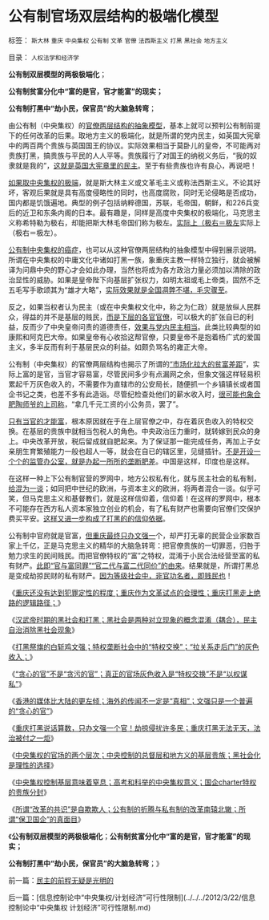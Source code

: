 # 公有制官场双层结构的极端化模型

标签： `斯大林` `重庆` `中央集权` `公有制` `文革` `官僚` `法西斯主义` `打黑` `黑社会` `地方主义` 

目录： `人权法学和经济学`

**公有制双层模型的两极极端化**；

**公有制贫富分化中“富的是官，官才能富”的现实；**

**公有制打黑中“劫小民，保官员”的大脑急转弯**；



由公有制（中央集权）的[官僚两层结构的抽象模型](../../../2012/3/21/中央集权的官场的两个层次.md)，基本上就可以预判公有制前提下的任何改革的后果。取地方主义的极端化，就是所谓的党内民主，如英国大宪章中的两百两个贵族与英国国王的协议。实际效果相当于莫卧儿的皇帝，不可能再对贵族打黑，搞贵族与平民的人人平等。贵族履行了对国王的纳税义务后，“我的奴隶就是我的”，[这就是英国大宪章里的民主](../../../2011/3/9/英王why对大宪章有诚信？法国弱在那里？.md)。至于有些贵族也许有良心，再说吧！

[如果取中央集权的极端](../../../2012/3/21/国企和高考和科举的封建意义.md)，就是斯大林主义或文革毛主义或称法西斯主义。不论其好坏，客观后果就是具有高度侵略性的同时，也高度腐败，同时无论侵略是否成功，国内都是饥饿遍地。典型的例子包括纳粹德国，苏联，毛帝国，朝鲜，和226兵变后的近卫和东条内阁的日本。最有趣是，同样是高度中央集权的极端化，马克思主义称希特勒为极右，却能把斯大林毛帝国们称为极左。[实际上（极右＝极左](../../../2012/2/19/私有制前提下只有极左，不存在极右.md)实际上（极右＝极左）。

[公有制中央集权的癌症](../../../2012/3/21/“改革达成共识”是自欺欺人；“保卫国企”的真面目.md)，也可以从这种官僚两层结构的抽象模型中得到展示说明。所谓在中央集权的中庸文化中诸如打黑一族，象重庆主教一样特立独行，就会被解译为问鼎中央的野心才会如此办理，当然也将成为各方政治力量必须加以清除的政治显性的威胁。如果是皇帝陛下向基层扩张权力，如明太祖或毛上帝类，固然不乏五毛写手歌颂其为“雄才大略”，[实际效果就是全国凋弊不堪，毛灾骤至](../../../2009/8/2/英属孟加拉两次大饥荒和经济学家的良心.md)。

反之，如果当权者认为民主（或在中央集权文化中，称之为仁政）就是放纵人民群众，得益的并不是基层的贱民，[而是下层的各官官僚](../../../2011/11/20/罗马共和国寡头型民主崩溃的脉络.md)，可以极大的扩张自已的利益，反而少了中央皇帝问责的道德责任，[效果与党内民主相当](../../../2011/11/20/虚心引进“民主政治技术”的公有制和明朝.md)。此类比较典型的如康熙和阿克巴大帝。如果皇帝有心收拾这帮官僚，只要皇帝不是抱着杨广式的爱国主义，多半反而有利于基层民众的利益。如颇负骂名的雍正大帝。

公有制（中央集权）的官僚两层结构也揭示了所谓的[“市场化拉大的贫富差距](../../../2011/3/31/贫困的结果是奴隶制.md)”，实际上富的是官，当官才容易富，尽管民间多少有点漏网之余，但象文强这样轻易积累起千万灰色收入的，不需要作为直辖市的公安局长，随便抓一个乡镇镇长或者国企书记之类，也差不多有此造诣。尽管纪检查处他们的薪水收入时，[很可能也象合肥陶师爷的上司称](../../../2012/2/28/为什么私有制至关重要？官二代的极端价值观是如何形成的？.md)，“拿几千元工资的小公务员，罢了”。

[只有当官的才能富](../../../2010/2/28/从专营权层层盘剥理解中国特色的黑社会.md)，根本原因就在于在上层官僚之中，存在着灰色收入的特权交换。在基层的贵族中就相当包税人的角色。中央政治压力重时，就转嫁到民众的身上。中央改革开放，税后留成就自肥起来。为了保证那一能完成任务，再加上子女亲朋生育繁殖能力一般也超人一等，就会在自已的辖区里，见缝插针。[不是开设一个个的监管办公室，就是办起一所所的垄断肥差](../../../2010/2/28/行政垄断的专营权与黑社会腐败的关系.md)。中国是这样，印度也是这样。

在这样一种上下公有制官营的罗网中，地方公权私有化，就与民主社会的私有制，[给混为一谈](../../../2009/7/21/混水便于摸鱼，特权等于产权.md)；如同把中世纪的欧洲，与资本主义的欧洲，将两者混合一谈。似乎可笑，但马克思主义和基督教们，就是这样信仰着，信仰着！在这样的罗网中，根本不可能存在西方私人资本家独立创业的机会，有了私有财产也需要向官僚们交保护费买平安。[这样又进一步构成了打黑的的信仰依据](../../../2012/3/17/文革的本意是好的，才是最可怕的.md)。

公有制中官府就是官富，[但重庆最终只办文强一](../../../2012/3/21/重庆打黑说话算数，只办文强一个官.md)个，却严打无辜的民营企业家数百家上千亿，正是马克思主义的精华的大脑急转弯：把官僚贵族的一切罪恶，归咎于勉力求生的民间贱民。而把官僚特权的“富”之特权，混淆于小民合法经营至富的私有财产。[此即“官与富同罪”“官二代与富二代同价”的由来](../../../2012/2/28/官二代和富二代的行为差异，炫富者因为缺钱花；.md)。结果就是，所谓打黑总是变成劫掠民财的私有财产。[因为等级社会中，非官功名者，即贱民也](../../../2009/6/23/官民二元本质上“单位自治”.md)！

《[重庆还没有达到犯罪定性的程度；重庆作为文革试点的合理性；重庆打黑走上绝路的逻辑路径；](../../../2012/3/19/重庆黑社会还没有达到犯罪程度.md)》

《[汉武帝时期的黑社会和打黑；黑社会是两种对立现象的概念混淆（耦合），民主自治消除黑社会现象](../../../2012/3/20/汉武帝时期的黑社会和绣衣使者.md)》

《[打黑祭旗的白斩鸡文强；特权垄断社会中的“特权交换”；“拉关系走后门”的灰色收入；](../../../2012/3/20/公有制中的特权交换和灰色的收入.md)》

《[“贪心的官”不是“贪污的官”；真正的官场灰色收入是“特权交换”不是“以权谋私”](../../../2012/3/20/真正的官场灰色收入不是“以权谋私”.md)》

《[香港的媒体比大陆的更左倾；海外的传闻不一定是“真相”；文强只是一个普遍的“贪心的官”](../../../2012/3/20/海外的传闻不一定是“真相”.md)》

《[重庆打黑说话算数，只办文强一个官！劫掠侵扰许多民；重庆打黑无法无天，法治被付之一炬](../../../2012/3/21/重庆打黑说话算数，只办文强一个官.md)》

《[中央集权的官场的两个层次；中央控制的总督层和地方义的基层贵族；黑社会化是理性的选择](../../../2012/3/21/中央集权的官场的两个层次.md)》

《[中央集权控制基层意味着窒息；高考和科举的中央集权意义；国企charter特权的贵族分封](../../../2012/3/21/国企和高考和科举的封建意义.md)》

《[所谓“改革的共识”是自欺欺人；公有制的折腾与私有制的改革南辕北辙；所谓“保卫国企”的真面目](../../../2012/3/21/“改革达成共识”是自欺欺人；“保卫国企”的真面目.md)》

《**公有制双层模型的两极极端化**；**公有制贫富分化中“富的是官，官才能富”的现实；**

**公有制打黑中“劫小民，保官员”的大脑急转弯**；》

前一篇：[民主的前程无疑是光明的](../../../2012/3/21/民主的前程无疑是光明的.md)

后一篇：[信息控制论中“中央集权/计划经济”可行性限制](../../../2012/3/22/信息控制论中“中央集权 计划经济”可行性限制.md)